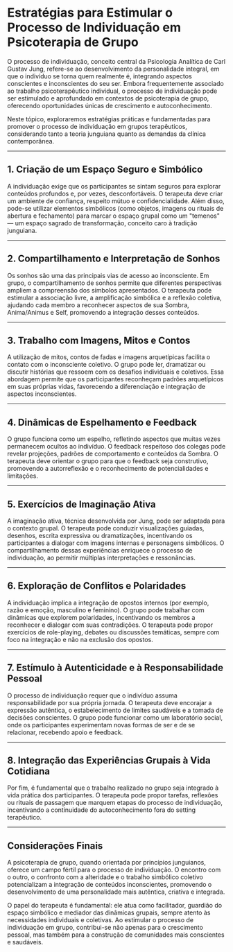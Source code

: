 # Estratégias para Estimular o Processo de Individuação em Psicoterapia de Grupo

O processo de individuação, conceito central da Psicologia Analítica de Carl Gustav Jung, refere-se ao desenvolvimento da personalidade integral, em que o indivíduo se torna quem realmente é, integrando aspectos conscientes e inconscientes do seu ser. Embora frequentemente associado ao trabalho psicoterapêutico individual, o processo de individuação pode ser estimulado e aprofundado em contextos de psicoterapia de grupo, oferecendo oportunidades únicas de crescimento e autoconhecimento.

Neste tópico, exploraremos estratégias práticas e fundamentadas para promover o processo de individuação em grupos terapêuticos, considerando tanto a teoria junguiana quanto as demandas da clínica contemporânea.

---

## 1. Criação de um Espaço Seguro e Simbólico

A individuação exige que os participantes se sintam seguros para explorar conteúdos profundos e, por vezes, desconfortáveis. O terapeuta deve criar um ambiente de confiança, respeito mútuo e confidencialidade. Além disso, pode-se utilizar elementos simbólicos (como objetos, imagens ou rituais de abertura e fechamento) para marcar o espaço grupal como um "temenos" — um espaço sagrado de transformação, conceito caro à tradição junguiana.

---

## 2. Compartilhamento e Interpretação de Sonhos

Os sonhos são uma das principais vias de acesso ao inconsciente. Em grupo, o compartilhamento de sonhos permite que diferentes perspectivas ampliem a compreensão dos símbolos apresentados. O terapeuta pode estimular a associação livre, a amplificação simbólica e a reflexão coletiva, ajudando cada membro a reconhecer aspectos de sua Sombra, Anima/Animus e Self, promovendo a integração desses conteúdos.

---

## 3. Trabalho com Imagens, Mitos e Contos

A utilização de mitos, contos de fadas e imagens arquetípicas facilita o contato com o inconsciente coletivo. O grupo pode ler, dramatizar ou discutir histórias que ressoem com os desafios individuais e coletivos. Essa abordagem permite que os participantes reconheçam padrões arquetípicos em suas próprias vidas, favorecendo a diferenciação e integração de aspectos inconscientes.

---

## 4. Dinâmicas de Espelhamento e Feedback

O grupo funciona como um espelho, refletindo aspectos que muitas vezes permanecem ocultos ao indivíduo. O feedback respeitoso dos colegas pode revelar projeções, padrões de comportamento e conteúdos da Sombra. O terapeuta deve orientar o grupo para que o feedback seja construtivo, promovendo a autorreflexão e o reconhecimento de potencialidades e limitações.

---

## 5. Exercícios de Imaginação Ativa

A imaginação ativa, técnica desenvolvida por Jung, pode ser adaptada para o contexto grupal. O terapeuta pode conduzir visualizações guiadas, desenhos, escrita expressiva ou dramatizações, incentivando os participantes a dialogar com imagens internas e personagens simbólicos. O compartilhamento dessas experiências enriquece o processo de individuação, ao permitir múltiplas interpretações e ressonâncias.

---

## 6. Exploração de Conflitos e Polaridades

A individuação implica a integração de opostos internos (por exemplo, razão e emoção, masculino e feminino). O grupo pode trabalhar com dinâmicas que explorem polaridades, incentivando os membros a reconhecer e dialogar com suas contradições. O terapeuta pode propor exercícios de role-playing, debates ou discussões temáticas, sempre com foco na integração e não na exclusão dos opostos.

---

## 7. Estímulo à Autenticidade e à Responsabilidade Pessoal

O processo de individuação requer que o indivíduo assuma responsabilidade por sua própria jornada. O terapeuta deve encorajar a expressão autêntica, o estabelecimento de limites saudáveis e a tomada de decisões conscientes. O grupo pode funcionar como um laboratório social, onde os participantes experimentam novas formas de ser e de se relacionar, recebendo apoio e feedback.

---

## 8. Integração das Experiências Grupais à Vida Cotidiana

Por fim, é fundamental que o trabalho realizado no grupo seja integrado à vida prática dos participantes. O terapeuta pode propor tarefas, reflexões ou rituais de passagem que marquem etapas do processo de individuação, incentivando a continuidade do autoconhecimento fora do setting terapêutico.

---

## Considerações Finais

A psicoterapia de grupo, quando orientada por princípios junguianos, oferece um campo fértil para o processo de individuação. O encontro com o outro, o confronto com a alteridade e o trabalho simbólico coletivo potencializam a integração de conteúdos inconscientes, promovendo o desenvolvimento de uma personalidade mais autêntica, criativa e integrada.

O papel do terapeuta é fundamental: ele atua como facilitador, guardião do espaço simbólico e mediador das dinâmicas grupais, sempre atento às necessidades individuais e coletivas. Ao estimular o processo de individuação em grupo, contribui-se não apenas para o crescimento pessoal, mas também para a construção de comunidades mais conscientes e saudáveis.